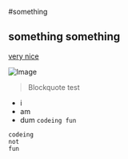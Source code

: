 #something

## something something

[very nice](https://www.youtube.com/watch?v=dQw4w9WgXcQ)

![Image](https://cdn.discordapp.com/attachments/663626967588798487/927818248404213800/unknown.png)

> Blockquote test
- i
- am
- dum
`codeing fun`

```
codeing
not
fun
```